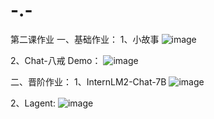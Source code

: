 # -.-
第二课作业
一、基础作业：
1、小故事
![image](https://github.com/Lb1002/-.-/assets/51111702/d7fd5b4b-8ece-4dc1-ab1e-0c42ce7657df)

2、Chat-八戒 Demo：
![image](https://github.com/Lb1002/-.-/assets/51111702/96a9423c-8259-440b-9161-a103c8939018)

二、晋阶作业：
1、InternLM2-Chat-7B
![image](https://github.com/Lb1002/-.-/assets/51111702/60467407-c0ad-421b-9ffc-471e84dec546)

2、Lagent:
![image](https://github.com/Lb1002/-.-/assets/51111702/89fd45cb-d074-4dc2-ac1e-c93d5f5e2353)




